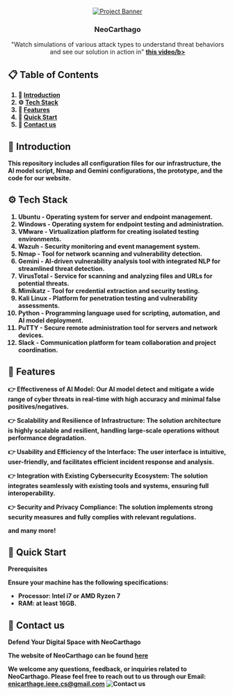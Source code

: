 <div align="center">
  <br />
    <a href="https://youtu.be/0fYi8SGA20k?feature=shared" target="_blank">
      <img src="https://github.com/IEEECSENICarthage/NeoCarthago/assets/Banner" alt="Project Banner">
    </a>
  <br />


  <h3 align="center">NeoCarthago</h3>

   <div align="center">
     "Watch simulations of various attack types to understand threat behaviors and see our solution in action in" <a href="https://www.youtube.com/@javascriptmastery/videos" target="_blank"><b>this video/b></a>
    </div>
</div>

## 📋 <a name="table">Table of Contents</a>

1. 🤖 [Introduction](#introduction)
2. ⚙️ [Tech Stack](#tech-stack)
3. 🔋 [Features](#features)
4. 🤸 [Quick Start](#quick-start)
6. 🚀 [Contact us](#More)


## <a name="introduction">🤖 Introduction</a>

This repository includes all configuration files for our infrastructure, the AI model script, Nmap and Gemini configurations, the prototype, and the code for our website.


## <a name="tech-stack">⚙️ Tech Stack</a>

1. **Ubuntu** - Operating system for server and endpoint management.
2. **Windows** - Operating system for endpoint testing and administration.
3. **VMware** - Virtualization platform for creating isolated testing environments.
4. **Wazuh** - Security monitoring and event management system.
5. **Nmap** - Tool for network scanning and vulnerability detection.
6. **Gemini** - AI-driven vulnerability analysis tool with integrated NLP for streamlined threat detection.
7. **VirusTotal** - Service for scanning and analyzing files and URLs for potential threats.
8. **Mimikatz** - Tool for credential extraction and security testing.
9. **Kali Linux** - Platform for penetration testing and vulnerability assessments.
10. **Python** - Programming language used for scripting, automation, and AI model deployment.
11. **PuTTY** - Secure remote administration tool for servers and network devices.
12. **Slack** - Communication platform for team collaboration and project coordination.


## <a name="features">🔋 Features</a>

👉 **Effectiveness of AI Model**: Our AI model detect and mitigate a wide range of cyber threats in real-time with high accuracy
and minimal false positives/negatives.

👉 **Scalability and Resilience of Infrastructure**: The solution architecture is highly scalable and resilient, handling large-scale operations
without performance degradation.

👉 **Usability and Efficiency of the Interface**: The user interface is intuitive, user-friendly, and facilitates efficient incident response and
analysis.

👉 **Integration with Existing Cybersecurity Ecosystem**: The solution integrates seamlessly with existing tools and systems, ensuring full interoperability.

👉 **Security and Privacy Compliance**: The solution implements strong security measures and fully complies with relevant regulations.

and many more! 

## <a name="quick-start">🤸 Quick Start</a>

**Prerequisites**

Ensure your machine has the following specifications: 

- Processor: Intel i7 or AMD Ryzen 7
- RAM: at least 16GB.

## <a name="More">🚀 Contact us</a>
**Defend Your Digital Space with NeoCarthago**

The website of NeoCarthago can be found [here](https://neocarthago.vercel.app/)

We welcome any questions, feedback, or inquiries related to NeoCarthago. Please feel free to reach out to us through our Email: enicarthage.ieee.cs@gmail.com
<a>
<img src="https://i.ibb.co/804sPK6/Image-720.png" alt="Contact us">
</a>
